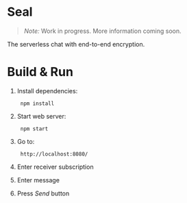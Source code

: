 # Seal

> _Note:_ Work in progress. More information coming soon.

The serverless chat with end-to-end encryption.

# Build & Run

1. Install dependencies:

        npm install
1. Start web server: 

        npm start
1. Go to:

        http://localhost:8080/
1. Enter receiver subscription
1. Enter message
1. Press _Send_ button
